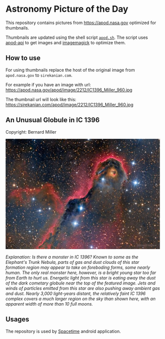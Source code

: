 # Astronomy Picture of the Day

This repository contains pictures from https://apod.nasa.gov optimized for thumbnails.

Thumbnails are updated using the shell script [`apod.sh`](apod.sh). The script
uses [apod-api](https://github.com/nasa/apod-api) to get images and [imagemagick](https://imagemagick.org) to
optimize them.

## How to use

For using thumbnails replace the host of the original image from `apod.nasa.gov` to `sirekanian.com`.

For example if you have an image with url:<br>
https://apod.nasa.gov/apod/image/2212/IC1396_Miller_960.jpg

The thumbnail url will look like this:<br>
https://sirekanian.com/apod/image/2212/IC1396_Miller_960.jpg

## An Unusual Globule in IC 1396

Copyright: Bernard Miller

[![the picture of the day][1]][2]

_Explanation: Is there a monster in IC 1396?  Known to some as the Elephant's Trunk Nebula, parts of gas and dust clouds of this star formation region may appear to take on foreboding forms, some nearly human.  The only real monster here, however, is a bright young star too far from Earth to hurt us.  Energetic light from this star is eating away the dust of the dark cometary globule near the top of the featured image.  Jets and winds of particles emitted from this star are also pushing away ambient gas and dust.  Nearly 3,000 light-years distant, the relatively faint IC 1396 complex covers a much larger region on the sky than shown here, with an apparent width of more than 10 full moons._

## Usages

The repository is used by [Spacetime][3] android application.

[1]: image/2212/IC1396_Miller_960.jpg

[2]: https://apod.nasa.gov/apod/image/2212/IC1396_Miller_960.jpg

[3]: https://github.com/sirekanian/spacetime
